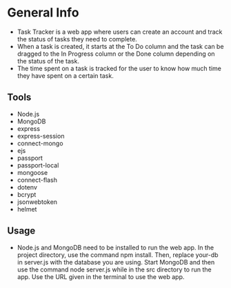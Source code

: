 # General Info

- Task Tracker is a web app where users can create an account and track the status of tasks they need to complete.
- When a task is created, it starts at the To Do column and the task can be dragged to the In Progress column or the Done column depending on the status of the task.
- The time spent on a task is tracked for the user to know how much time they have spent on a certain task.


## Tools

- Node.js
- MongoDB
- express
- express-session
- connect-mongo
- ejs
- passport
- passport-local
- mongoose
- connect-flash
- dotenv
- bcrypt
- jsonwebtoken
- helmet


## Usage

- Node.js and MongoDB need to be installed to run the web app. In the project directory, use the command npm install. Then, replace your-db in server.js with the database you are using. Start MongoDB and then use the command node server.js while in the src directory to run the app. Use the URL given in the terminal to use the web app.
